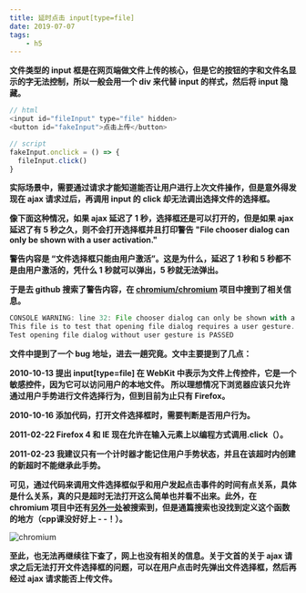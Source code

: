 ```yaml
---
title: 延时点击 input[type=file]
date: 2019-07-07
tags:
    - h5
---
```


**文件类型的 input 框是在网页端做文件上传的核心，但是它的按钮的字和文件名显示的字无法控制，所以一般会用一个 div 来代替 input 的样式，然后将 input 隐藏。**

```js
// html
<input id="fileInput" type="file" hidden>
<button id="fakeInput">点击上传</button>

// script
fakeInput.onclick = () => {
  fileInput.click()
}
```

**实际场景中，需要通过请求才能知道能否让用户进行上次文件操作，但是意外得发现在 ajax 请求过后，再调用 input 的 click 却无法调出选择文件的选择框。**

**像下面这种情况，如果 ajax 延迟了 1 秒，选择框还是可以打开的，但是如果 ajax 延迟了有 5 秒之久，则不会打开选择框并且打印警告 "File chooser dialog can only be shown with a user activation."**

<p data-height="500" data-theme-id="dark" data-slug-hash="NZOGdW" data-default-tab="html,result" data-user="howgraceu" data-embed-version="2" data-pen-title="CSS sidebar toggle" class="codepen"></p>
<script async src="https://production-assets.codepen.io/assets/embed/ei.js"></script>

**警告内容是 “文件选择框只能由用户激活”。这是为什么，延迟了 1 秒和 5 秒都不是由用户激活的，凭什么 1 秒就可以弹出，5 秒就无法弹出。**

**于是去 github 搜索了警告内容，在 [chromium/chromium](https://github.com/chromium/chromium/blob/ea0dd1a2294dcd1aec001612238c481ce36f6fda/third_party/blink/web_tests/fast/forms/file/input-file-not-open-without-gesture-expected.txt) 项目中搜到了相关信息。**

``` js
CONSOLE WARNING: line 32: File chooser dialog can only be shown with a user activation.
This file is to test that opening file dialog requires a user gesture. Please refer to https://bugs.webkit.org/show_bug.cgi?id=47593 for more details.
Test opening file dialog without user gesture is PASSED
```

**文件中提到了一个 bug 地址，进去一趟究竟。文中主要提到了几点：**

**2010-10-13 提出 input[type=file] 在 WebKit 中表示为文件上传控件，它是一个敏感控件，因为它可以访问用户的本地文件。 所以理想情况下浏览器应该只允许通过用户手势进行文件选择行为，但到目前为止只有 Firefox。**

**2010-10-16 添加代码，打开文件选择框时，需要判断是否用户行为。**

**2011-02-22 Firefox 4 和 IE 现在允许在输入元素上以编程方式调用.click（）。**

**2011-02-23 我建议只有一个计时器才能记住用户手势状态，并且在该超时内创建的新超时不能继承此手势。**

**可见，通过代码来调用文件选择框似乎和用户发起点击事件的时间有点关系，具体是什么关系，真的只是超时无法打开这么简单也并看不出来。此外，在 chromium 项目中还有[另外一处](https://github.com/chromium/chromium/blob/a7d92c73b306b45828ec4b1286ed42ae928f6c4a/third_party/blink/renderer/core/html/forms/file_input_type.cc)被搜索到，但是通篇搜索也没找到定义这个函数的地方（cpp课没好好上 - -！）。**

![chromium](../../../../img/click_input_file/chromium.jpg)

**至此，也无法再继续往下查了，网上也没有相关的信息。关于文首的关于 ajax 请求之后无法打开文件选择框的问题，可以在用户点击时先弹出文件选择框，然后再经过 ajax 请求能否上传文件。**